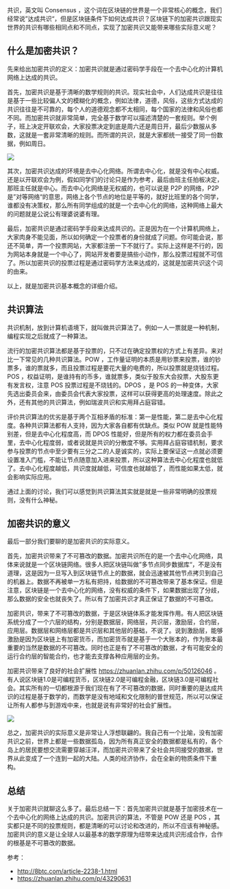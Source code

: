 共识，英文叫 Consensus ，这个词在区块链的世界是一个非常核心的概念，我们经常说”达成共识“，但是区块链条件下如何达成共识？区块链下的加密共识跟现实世界的共识有哪些相同点和不同点，实现了加密共识又能带来哪些实际意义呢？

## 什么是加密共识？

先来给出加密共识的定义：加密共识就是通过密码学手段在一个去中心化的计算机网络上达成的共识。

首先，加密共识是基于清晰的数学规则的共识。现实社会中，人们达成共识是往往是基于一些比较偏人文的模糊化的概念，例如法律，道德，风俗，这些方式达成的共识往往是不可靠的，每个人的道德观念都不太相同，每个国家的法律和风俗也都不同。而加密共识就非常简单，完全基于数学可以描述清楚的一套规则。举个例子，班上决定开联欢会，大家投票决定到底是周六还是周日开，最后少数服从多数，这就是一套非常清晰的规则。而所谓的共识，就是大家都统一接受了同一份数据，例如周日。

![](https://img.haoqicat.com/2018112301.jpg)

其次，加密共识达成的环境是去中心化网络。所谓去中心化，就是没有中心权威。还是以开联欢会为例，假如同学们的讨论只是作为参考，最后由班主任拍板决定，那班主任就是中心。而去中心化网络是无权威的，也可以说是 P2P 的网络，P2P 是”对等网络“的意思，网络上各个节点的地位是平等的，就好比班里的各个同学，谁都没有决策权，那么所有同学组成的就是一个去中心化的网络，这种网络上最大的问题就是公说公有理婆说婆有理。

最后，加密共识是通过密码学手段来达成共识的。正是因为在一个计算机网络上，大家肉身不能见面，所以如何确定一个投票者的身份就成了问题。你可能会说，那还不简单，弄一个投票网站，大家都注册一下不就行了。实际上这样是不行的，因为网站本身就是一个中心了，网站开发者要是搞些小动作，那么投票过程就不可信了。所以加密共识的投票过程是通过密码学方法来达成的，这就是加密共识这个词的由来。

以上，就是加密共识基本概念的详细介绍。

## 共识算法

共识机制，放到计算机语境下，就叫做共识算法了。例如一人一票就是一种机制，编程实现之后就成了一种算法。

流行的加密共识算法都是基于投票的，只不过在确定投票权的方式上有差异。来对比一下常见的几种共识算法。POW ，工作量证明的本质是用钞票来投票，谁的钞票多，谁的票就多，而且投票过程是要花大量的电费的，所以投票就是烧钱过程。POS ，权益证明，是谁持有的币多，谁就票多，类似于股东大会投票，大股东更有发言权，注意 POS 投票过程是不烧钱的。DPOS ，是 POS 的一种变体，大家先选出委员会来，由委员会代表大家投票，这样可以获得更高的处理速度。除此之外，还有其他的共识算法，例如瑞波共识和实用拜占庭容错。

评价共识算法的优劣是基于两个互相矛盾的标准：第一是性能，第二是去中心化程度。各种共识算法都有人支持，因为大家各自都有优缺点。类似 POW 就是性能特别差，但是去中心化程度高，而 DPOS 性能好，但是所有的权力都在委员会手里，去中心化程度弱，或者说就是共识的分散度不够。实用拜占庭容错机制，要求参与投票的节点中至少要有三分之二的人是诚实的，实际上要保证这一点就必须要设置准入门槛，不能让节点随意加入进来投票，所以这种算法去中心化程度也就低了。去中心化程度越低，共识度就越低，可信度也就越低了，而性能如果太低，就会影响实际应用。

通过上面的讨论，我们可以感觉到共识算法其实就是就是一些非常明确的投票规则，没有什么神秘。

## 加密共识的意义

最后一部分我们要聊的是加密共识的实际意义。

首先，加密共识带来了不可篡改的数据。加密共识所在的是一个去中心化网络，具体来说就是一个区块链网络。很多人把区块链叫做”多节点同步数据库“，不是没有道理，这是因为一旦写入到区块链节点上的数据，就会迅速被其他节点拷贝到自己的机器上。数据不再被单一方私有把持，给数据的不可篡改带来了基本保证。但是注意，区块链是一个去中心化的网络，没有权威的条件下，如果数据出现了分歧，那么数据的安全也就丧失了。所以有了加密共识才真正保证了数据的不可篡改。

加密共识，带来了不可篡改的数据，于是区块链体系才能发挥作用。有人把区块链系统分成了一个六层的结构，分别是数据层，网络层，共识层，激励层，合约层，应用层。数据层和网络层都是共识层和其他层的基础，不说了。说到激励层，能够激励是因为区块链上有加密货币，而加密货币就是基于一个大账本的，作为账本最重要的当然是数据的不可篡改。同时也正是有了不可篡改的数据，才有可能安全的运行合约层的智能合约，也才能去支撑各种应用层的业务。

加密共识带来了良好的社会扩展性 https://zhuanlan.zhihu.com/p/50126046 。有人说区块链1.0是可编程货币，区块链2.0是可编程金融，区块链3.0是可编程社会。其实所有的一切都根源于我们现在有了不可篡改的数据，同时重要的是达成共识的过程是基于数学的，而数学是没有地域和文化限制的普世规范，所以可以保证让所有人都参与到游戏中来，也就是说有非常好的社会扩展性。

![](https://img.haoqicat.com/2018112302.jpg)

总之，加密共识的实际意义是非常让人浮想联翩的。我自己有一个比喻，没有加密共识之前，世界上都是一些数据孤岛，因为所有真正安全的数据都是私有的，各个岛上的居民要想交流需要穿越汪洋，而加密共识带来了全社会共同接受的数据，世界从此变成了一个连到一起的大陆。人类的经济协作，会在全新的物质条件下重构。

## 总结

关于加密共识就聊这么多了。最后总结一下：首先加密共识就是基于加密技术在一个去中心化的网络上达成的共识。加密共识的算法，不管是 POW 还是 POS ，其实都只是不同的投票规则，都是清晰的可以讨论和改进的，所以不应该有神秘感。加密共识的意义是让全球人以最基本的数学原理为纽带来达成共识形成合作，合作的根基是不可篡改的数据。

参考：

- http://8btc.com/article-2238-1.html
- https://zhuanlan.zhihu.com/p/43290631
